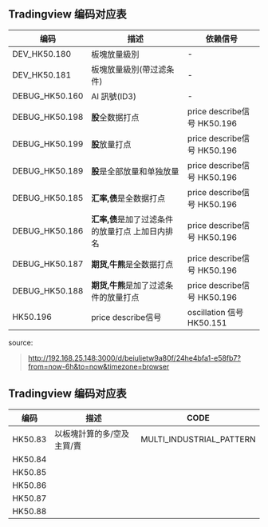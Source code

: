 ## Tradingview 编码对应表

| 编码 | 描述 | 依赖信号 |
| --- | --- | --- |
| DEV_HK50.180 | 板塊放量級別 | - |
| DEV_HK50.181 | 板塊放量級別(帶过滤条件) | - |
| DEBUG_HK50.160 | AI 訊號(ID3) | - |
| DEBUG_HK50.198 | **股**全数据打点 | price describe信号 HK50.196 |
| DEBUG_HK50.199 | **股**放量打点 | price describe信号 HK50.196 |
| DEBUG_HK50.189 | **股**是全部放量和单独放量 | price describe信号 HK50.196 |
| DEBUG_HK50.185 | **汇率,债**是全数据打点 | price describe信号 HK50.196 |
| DEBUG_HK50.186 | **汇率,债**是加了过滤条件的放量打点 上加日内排名 | price describe信号 HK50.196 |
| DEBUG_HK50.187 | **期货,牛熊**是全数据打点 | price describe信号 HK50.196 |
| DEBUG_HK50.188 | **期货,牛熊**是加了过滤条件的放量打点 | price describe信号 HK50.196 |
| HK50.196 | price describe信号 | oscillation 信号 HK50.151 |

source: 
> http://192.168.25.148:3000/d/beiuljetw9a80f/24he4bfa1-e58fb7?from=now-6h&to=now&timezone=browser

## Tradingview 编码对应表
| 编码 | 描述 | CODE |
| --- | --- | --- |
|HK50.83 | 以板塊計算的多/空及主買/賣 | MULTI_INDUSTRIAL_PATTERN |
|HK50.84 | | |
|HK50.85 | | |
|HK50.86 | | |
|HK50.87 | | |
|HK50.88 | | |


